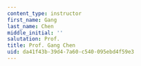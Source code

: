 ```yaml
---
content_type: instructor
first_name: Gang
last_name: Chen
middle_initial: ''
salutation: Prof.
title: Prof. Gang Chen
uid: da41f43b-39d4-7a60-c540-095ebd4f59e3
---
```

